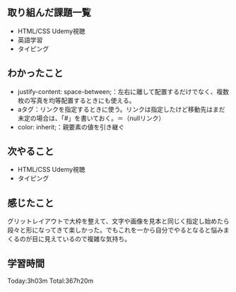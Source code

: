 ## 取り組んだ課題一覧
 - HTML/CSS Udemy視聴
 - 英語学習
 - タイピング
## わかったこと
 - justify-content: space-between;：左右に離して配置するだけでなく、複数枚の写真を均等配置するときにも使える。
 - aタグ：リンクを指定するときに使う。リンクは指定したけど移動先はまだ未定の場合は、「#」を書いておく。＝（nullリンク）
 - color: inherit;：親要素の値を引き継ぐ
## 次やること
 - HTML/CSS Udemy視聴
 - タイピング
## 感じたこと
グリットレイアウトで大枠を整えて、文字や画像を見本と同じく指定し始めたら段々と形になってきて楽しかった。でもこれを一から自分でやるとなると悩みまくるのが目に見えているので複雑な気持ち。
## 学習時間
Today:3h03m  Total:367h20m